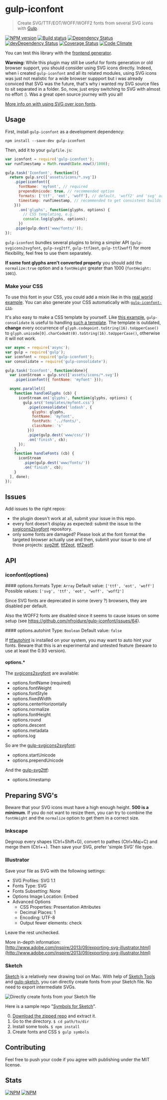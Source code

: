 # gulp-iconfont
> Create SVG/TTF/EOT/WOFF/WOFF2 fonts from several SVG icons with [Gulp](http://gulpjs.com/).

[![NPM version](https://badge.fury.io/js/gulp-iconfont.svg)](https://npmjs.org/package/gulp-iconfont) [![Build status](https://secure.travis-ci.org/nfroidure/gulp-iconfont.svg)](https://travis-ci.org/nfroidure/gulp-iconfont) [![Dependency Status](https://david-dm.org/nfroidure/gulp-iconfont.svg)](https://david-dm.org/nfroidure/gulp-iconfont) [![devDependency Status](https://david-dm.org/nfroidure/gulp-iconfont/dev-status.svg)](https://david-dm.org/nfroidure/gulp-iconfont#info=devDependencies) [![Coverage Status](https://coveralls.io/repos/nfroidure/gulp-iconfont/badge.svg?branch=master)](https://coveralls.io/r/nfroidure/gulp-iconfont?branch=master) [![Code Climate](https://codeclimate.com/github/nfroidure/gulp-iconfont.svg)](https://codeclimate.com/github/nfroidure/gulp-iconfont)

You can test this library with the
 [frontend generator](http://nfroidure.github.io/svgiconfont/).

**Warning:** While this plugin may still be useful for fonts generation or old browser
 support, you should consider using SVG icons directly. Indeed, when i created
 `gulp-iconfont` and all its related modules, using SVG icons was just not realistic
 for a wide browser suppport but i was already conviced that SVG was the
 future, that's why i wanted my SVG source files to sit separated in a folder.
 So, now, just enjoy switching to SVG with almost no effort :). Was a great
 open source journey with you all!
 
[More info on with using SVG over icon fonts](https://sarasoueidan.com/blog/icon-fonts-to-svg/).

## Usage

First, install `gulp-iconfont` as a development dependency:

```shell
npm install --save-dev gulp-iconfont
```

Then, add it to your `gulpfile.js`:

```javascript
var iconfont = require('gulp-iconfont');
var runTimestamp = Math.round(Date.now()/1000);

gulp.task('Iconfont', function(){
  return gulp.src(['assets/icons/*.svg'])
    .pipe(iconfont({
      fontName: 'myfont', // required
      prependUnicode: true, // recommended option
      formats: ['ttf', 'eot', 'woff'], // default, 'woff2' and 'svg' are available
      timestamp: runTimestamp, // recommended to get consistent builds when watching files
    }))
      .on('glyphs', function(glyphs, options) {
        // CSS templating, e.g.
        console.log(glyphs, options);
      })
    .pipe(gulp.dest('www/fonts/'));
});
```

`gulp-iconfont` bundles several plugins to bring a simpler API
 (`gulp-svgicons2svgfont`, `gulp-svg2tff`, `gulp-ttf2eot`, `gulp-ttf2woff`)
 for more flexibility, feel free to use them separately.

 **If some font glyphs aren't converted properly** you should add the
  `normalize:true` option and a `fontHeight` greater than 1000
  (`fontHeight: 1001`).

### Make your CSS

To use this font in your CSS, you could add a mixin like in this
 [real world example](https://github.com/ChtiJS/chtijs.francejs.org/blob/master/documents/less/_icons.less).
 You can also generate your CSS automatically with
 [`gulp-iconfont-css`](https://github.com/backflip/gulp-iconfont-css).

It's also easy to make a CSS template by yourself. Like
 [this example](https://github.com/cognitom/symbols-for-sketch/blob/master/gulpfile.js#L17),
 `gulp-consolidate` is useful to handling
 [such a template](https://github.com/cognitom/symbols-for-sketch/blob/master/templates/fontawesome-style.css). The template is outdated, **change** every occurrence of `glyph.codepoint.toString(16).toUpperCase()` to `glyph.unicode[0].charCodeAt(0).toString(16).toUpperCase()`, otherwise it will not work.

```javascript
var async = require('async');
var gulp = require('gulp');
var iconfont = require('gulp-iconfont');
var consolidate = require('gulp-consolidate');

gulp.task('Iconfont', function(done){
  var iconStream = gulp.src(['assets/icons/*.svg'])
    .pipe(iconfont({ fontName: 'myfont' }));

  async.parallel([
    function handleGlyphs (cb) {
      iconStream.on('glyphs', function(glyphs, options) {
        gulp.src('templates/myfont.css')
          .pipe(consolidate('lodash', {
            glyphs: glyphs,
            fontName: 'myfont',
            fontPath: '../fonts/',
            className: 's'
          }))
          .pipe(gulp.dest('www/css/'))
          .on('finish', cb);
      });
    },
    function handleFonts (cb) {
      iconStream
        .pipe(gulp.dest('www/fonts/'))
        .on('finish', cb);
    }
  ], done);
});
```

## Issues

Add issues to the right repos:
* the plugin doesn't work at all, submit your issue in this repo.
* every font doesn't display as expected: submit the issue to the
 [svgicons2svgfont](https://github.com/nfroidure/svgicons2svgfont) repository.
* only some fonts are damaged? Please look at the font format the targeted
 browser actually use and then, submit your issue to one of those projects:
 [svg2ttf](https://github.com/fontello/svg2ttf),
 [ttf2eot](https://github.com/fontello/ttf2eot),
 [ttf2woff](https://github.com/fontello/ttf2woff).

## API

### iconfont(options)

#### options.formats
Type: `Array`
Default value: `['ttf', 'eot', 'woff']`
Possible values: `['svg', 'ttf', 'eot', 'woff', 'woff2']`

Since SVG fonts are deprecated in some (every ?) browsers, they are disabled
 per default.

Also the WOFF2 fonts are disabled since it seems to cause issues on some setup
 (see https://github.com/nfroidure/gulp-iconfont/issues/64).

#### options.autohint
Type: `Boolean`
Default value: `false`

If [ttfautohint](http://www.freetype.org/ttfautohint/) is installed on your
 system, you may want to auto hint your fonts. Beware that this is an
 experimental and untested feature (beware to use at least the 0.93 version).

#### options.*
The [svgicons2svgfont](https://github.com/nfroidure/svgicons2svgfont#svgicons2svgfontoptions)
 are available:
* options.fontName (required)
* options.fontWeight
* options.fontStyle
* options.fixedWidth
* options.centerHorizontally
* options.normalize
* options.fontHeight
* options.round
* options.descent
* options.metadata
* options.log

So are the [gulp-svgicons2svgfont](https://github.com/nfroidure/gulp-svgicons2svgfont#svgicons2svgfontoptions):
* options.startUnicode
* options.prependUnicode

And the [gulp-svg2ttf](https://github.com/nfroidure/gulp-svg2ttf#svg2ttfoptions):
* options.timestamp

## Preparing SVG's

Beware that your SVG icons must have a high enough height. **500 is a minimum**. If
 you do not want to resize them, you can try to combine the `fontHeight` and
 the `normalize` option to get them in a correct size.

### Inkscape
Degroup every shapes (Ctrl+Shift+G), convert to pathes (Ctrl+Maj+C)  and merge
 them (Ctrl++). Then save your SVG, prefer 'simple SVG' file type.

### Illustrator

Save your file as SVG with the following settings:

- SVG Profiles: SVG 1.1
- Fonts Type: SVG
- Fonts Subsetting: None
- Options Image Location: Embed
- Advanced Options
  - CSS Properties: Presentation Attributes
  - Decimal Places: 1
  - Encoding: UTF-8
  - Output fewer <tspan> elements: check

Leave the rest unchecked.

More in-depth information: [http://www.adobe.com/inspire/2013/09/exporting-svg-illustrator.html](http://www.adobe.com/inspire/2013/09/exporting-svg-illustrator.html)

### Sketch

[Sketch](http://bohemiancoding.com/sketch/) is a relatively new drawing tool on
 Mac. With help of [Sketch Tools](http://bohemiancoding.com/sketch/tool/) and
 [gulp-sketch](https://github.com/cognitom/gulp-sketch), you can directly create
 fonts from your Sketch file. No need to export intermediate SVGs.

![Directly create fonts from your Sketch file](https://github.com/cognitom/symbols-for-sketch/raw/master/images/webfonts.png)

Here is a sample repo "[Symbols for Sketch](https://github.com/cognitom/symbols-for-sketch)".

0. [Download the zipped repo](https://github.com/cognitom/symbols-for-sketch/archive/master.zip) and extract it.
0. Go to the directory. `$ cd path/to/dir`
0. Install some tools. `$ npm install`
0. Create fonts and CSS `$ gulp symbols`

## Contributing
Feel free to push your code if you agree with publishing under the MIT license.

## Stats
[![NPM](https://nodei.co/npm/gulp-iconfont.png?downloads=true&stars=true)](https://nodei.co/npm/gulp-iconfont/)
[![NPM](https://nodei.co/npm-dl/gulp-iconfont.png)](https://nodei.co/npm/gulp-iconfont/)
